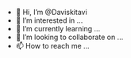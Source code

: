 - 👋 Hi, I’m @Daviskitavi
- 👀 I’m interested in ...
- 🌱 I’m currently learning ...
- 💞️ I’m looking to collaborate on ...
- 📫 How to reach me ...

<!---
Daviskitavi/Daviskitavi is a ✨ special ✨ repository because its `README.md` (this file) appears on your GitHub profile.
You can click the Preview link to take a look at your changes.
--->
